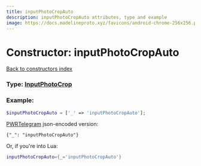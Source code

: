 ```yaml
---
title: inputPhotoCropAuto
description: inputPhotoCropAuto attributes, type and example
image: https://docs.madelineproto.xyz/favicons/android-chrome-256x256.png
---
```

# Constructor: inputPhotoCropAuto  
[Back to constructors index](index.md)






### Type: [InputPhotoCrop](../types/InputPhotoCrop.md)


### Example:

```php
$inputPhotoCropAuto = ['_' => 'inputPhotoCropAuto'];
```  

[PWRTelegram](https://pwrtelegram.xyz) json-encoded version:

```
{"_": "inputPhotoCropAuto"}
```


Or, if you're into Lua:

```lua
inputPhotoCropAuto={_='inputPhotoCropAuto'}

```


